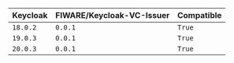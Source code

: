 | Keycloak | FIWARE/Keycloak-VC-Issuer | Compatible | 
 |-------|------|-----| 
| ```18.0.2``` | ```0.0.1``` | ```True``` | 
| ```19.0.3``` | ```0.0.1``` | ```True``` | 
| ```20.0.3``` | ```0.0.1``` | ```True``` | 
